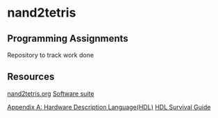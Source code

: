# nand2tetris

## Programming Assignments

Repository to track work done

## Resources

[nand2tetris.org](https://www.nand2tetris.org/)
[Software suite](https://www.nand2tetris.org/software)

[Appendix A: Hardware Description Language(HDL)](https://drive.google.com/file/d/1qzffR9le13QvR_w-JqY7RTsZU-b3eaFP/view?usp=sharing)
[HDL Survival Guide](https://www.nand2tetris.org/hdl-survival-guide)

